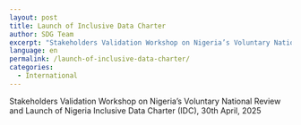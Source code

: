 ```yaml
---
layout: post
title: Launch of Inclusive Data Charter 
author: SDG Team
excerpt: "Stakeholders Validation Workshop on Nigeria’s Voluntary National Review"
language: en
permalink: /launch-of-inclusive-data-charter/
categories:
  - International
---
```

Stakeholders Validation Workshop on Nigeria’s Voluntary National Review and Launch of Nigeria Inclusive Data Charter (IDC), 30th April, 2025

